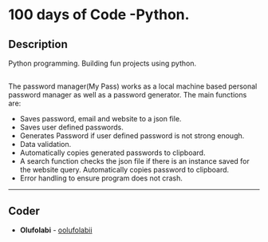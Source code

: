 # 100 days of Code -Python.

## Description
Python programming. Building fun projects using python.


##
The password manager(My Pass) works as a local machine based personal password manager as well as a password generator. 
The main functions are:
* Saves password, email and website to a json file.
* Saves user defined passwords.
* Generates Password if user defined password is not strong enough.
* Data validation.
* Automatically copies generated passwords to clipboard.
* A search function checks the json file if there is an instance saved for the website query. Automatically copies password to clipboard.
* Error handling to ensure program does not crash.



---

## Coder
* **Olufolabi** - [oolufolabii](github.com/oolufolabii/)